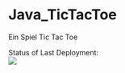 # Java_TicTacToe

Ein Spiel Tic Tac Toe

Status of Last Deployment:<br>
<img src="https://github.com/lenakacher/TicTacToe/TicTacToe_Actions/badge.svg?branch=master"><br>
